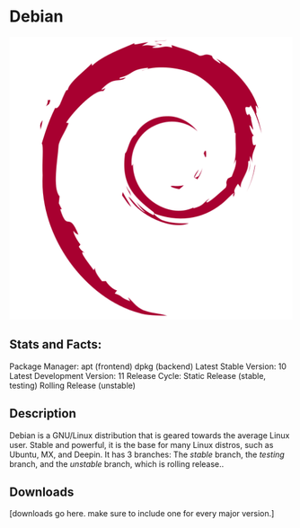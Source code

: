 # Debian

<img src=icons/debi.png></img>

## Stats and Facts:
Package Manager: apt (frontend) dpkg (backend)
Latest Stable Version: 10
Latest Development Version: 11
Release Cycle: Static Release (stable, testing) Rolling Release (unstable)

## Description
Debian is a GNU/Linux distribution that is geared towards the average Linux user. Stable and powerful, it is the base for many Linux distros, such as Ubuntu, MX, and Deepin. It has 3 branches: The *stable* branch, the *testing* branch, and the *unstable* branch, which is rolling release..

## Downloads

\[downloads go here. make sure to include one for every major version.\]
